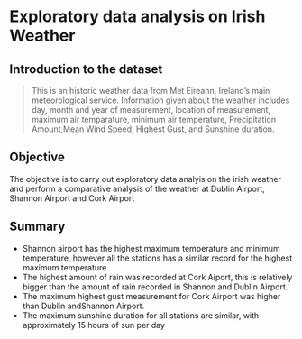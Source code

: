 # Exploratory data analysis on Irish Weather
## Introduction to the dataset
> This is an historic weather data from Met Eireann, Ireland’s main meteorological service. Information given about the weather includes day, month and year of measurement, location of measurement, maximum air temparature, minimum air temperature, Precipitation Amount,Mean Wind Speed, Highest Gust, and Sunshine duration.
## Objective
The objective is to carry out exploratory data analyis on the irish weather and perform a comparative analysis of the weather at Dublin Airport, Shannon Airport and Cork
Airport
## Summary 
- Shannon airport has the highest maximum temperature and minimum temperature, however all the stations has a similar record for the highest maximum temperature.
- The highest amount of rain was recorded at Cork Aiport, this is relatively bigger than the amount of rain recorded in Shannon and Dublin Airport.
- The maximum highest gust measurement for Cork Airport was higher than Dublin andShannon Airport.
- The maximum sunshine duration for all stations are similar, with approximately 15 hours of sun per day
